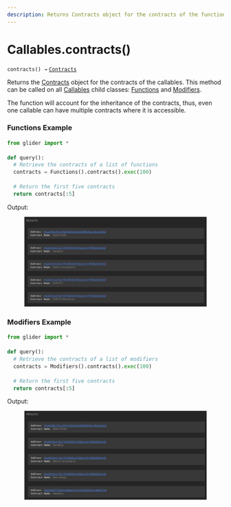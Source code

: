 ```yaml
---
description: Returns Contracts object for the contracts of the functions/modifiers.
---
```


# Callables.contracts()

`contracts() →` [`Contracts`](../contracts/)

Returns the [Contracts](../contracts/) object for the contracts of the callables. This method can be called on all [Callables](./) child classes: [Functions](functions/) and [Modifiers](modifiers/).

The function will account for the inheritance of the contracts, thus, even one callable can have multiple contracts where it is accessible.

### Functions Example

```python
from glider import *

def query():
  # Retrieve the contracts of a list of functions
  contracts = Functions().contracts().exec(100)

  # Return the first five contracts
  return contracts[:5]
```

Output:

<figure><img src="../../.gitbook/assets/image (139).png" alt=""><figcaption></figcaption></figure>

### Modifiers Example

```python
from glider import *

def query():
  # Retrieve the contracts of a list of modifiers
  contracts = Modifiers().contracts().exec(100)

  # Return the first five contracts
  return contracts[:5]
```

Output:

<figure><img src="../../.gitbook/assets/image (141).png" alt=""><figcaption></figcaption></figure>

